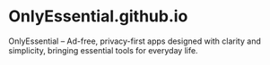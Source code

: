 # OnlyEssential.github.io
OnlyEssential – Ad-free, privacy-first apps designed with clarity and simplicity, bringing essential tools for everyday life.
